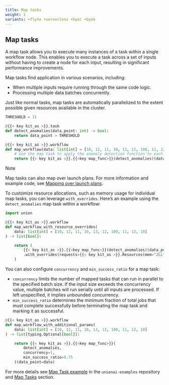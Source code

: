 ```yaml
---
title: Map tasks
weight: 1
variants: +flyte +serverless +byoc +byok
---
```


## Map tasks

A map task allows you to execute many instances of a task within a single workflow node.
This enables you to execute a task across a set of inputs without having to create a node for each input, resulting in significant performance improvements.

Map tasks find application in various scenarios, including:
* When multiple inputs require running through the same code logic.
* Processing multiple data batches concurrently.

Just like normal tasks, map tasks are automatically parallelized to the extent possible given resources available in the cluster.

```python
THRESHOLD = 11

@{{< key kit_as >}}.task
def detect_anomalies(data_point: int) -> bool:
    return data_point > THRESHOLD

@{{< key kit_as >}}.workflow
def map_workflow(data: list[int] = [10, 12, 11, 10, 13, 12, 100, 11, 12, 10]) -> list[bool]:
    # Use the map task to apply the anomaly detection function to each data point
    return {{< key kit_as >}}.{{<key map_func>}}(detect_anomalies)(data_point=data)

```

> [!NOTE]
> Map tasks can also map over launch plans. For more information and example code, see [Mapping over launch plans](../launch-plans/mapping-over-launch-plans).

To customize resource allocations, such as memory usage for individual map tasks, you can leverage `with_overrides`. Here’s an example using the `detect_anomalies` map task within a workflow:

```python
import union

@{{< key kit_as >}}.workflow
def map_workflow_with_resource_overrides(
    data: list[int] = [10, 12, 11, 10, 13, 12, 100, 11, 12, 10]
) -> list[bool]:

    return (
        {{< key kit_as >}}.{{<key map_func>}}(detect_anomalies)(data_point=data)
        .with_overrides(requests={{< key kit_as >}}.Resources(mem="2Gi"))
    )
```

You can also configure `concurrency` and `min_success_ratio` for a map task:

- `concurrency` limits the number of mapped tasks that can run in parallel to the specified batch size. If the input size exceeds the concurrency value, multiple batches will run serially until all inputs are processed. If left unspecified, it implies unbounded concurrency.
- `min_success_ratio` determines the minimum fraction of total jobs that must complete successfully before terminating the map task and marking it as successful.

```python
@{{< key kit_as >}}.workflow
def map_workflow_with_additional_params(
    data: list[int] = [10, 12, 11, 10, 13, 12, 100, 11, 12, 10]
) -> list[typing.Optional[bool]]:

    return {{< key kit_as >}}.{{<key map_func>}}(
        detect_anomalies, 
        concurrency=1,
        min_success_ratio=0.75
    )(data_point=data)
```

For more details see [Map Task example](https://github.com/unionai-oss/union-cloud-docs-examples/tree/main/map_task) in the `unionai-examples` repository and [Map Tasks]() section.
<!-- TODO: Add link to API -->
